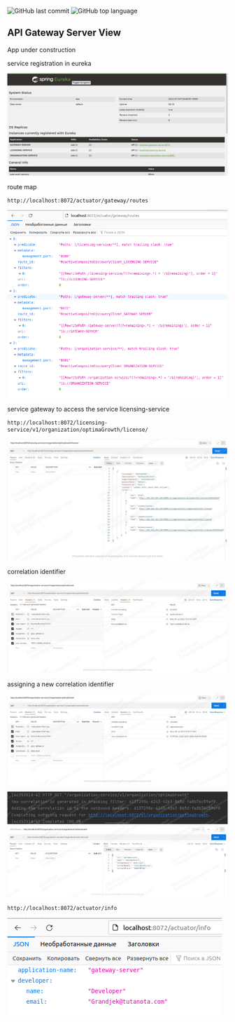 ![GitHub last commit](https://img.shields.io/github/last-commit/Halsyon/API-Gateway-Server-View?logo=github)
![GitHub top language](https://img.shields.io/github/languages/top/Halsyon/API-Gateway-Server-View?logo=java&logoColor=red)

## API Gateway Server View

App under construction

service registration in eureka

![Image of Arch](https://github.com/Halsyon/API-Gateway-Server-View/blob/master/image/Screenshot_2.jpg)

route map

    http://localhost:8072/actuator/gateway/routes

![Image of Arch](https://github.com/Halsyon/API-Gateway-Server-View/blob/master/image/Actuator_routes.png)


service gateway to access the service licensing-service

    http://localhost:8072/licensing-service/v1/organization/optimaGrowth/license/

![Image of Arch](https://github.com/Halsyon/API-Gateway-Server-View/blob/master/image/Screenshot_6.jpg)

correlation identifier

![Image of Arch](https://github.com/Halsyon/API-Gateway-Server-View/blob/master/image/Screenshot_7.jpg)


assigning a new correlation identifier

![Image of Arch](https://github.com/Halsyon/API-Gateway-Server-View/blob/master/image/Screenshot_8.jpg)

![Image of Arch](https://github.com/Halsyon/API-Gateway-Server-View/blob/master/image/Screenshot_9.jpg)
![Image of Arch](https://github.com/Halsyon/API-Gateway-Server-View/blob/master/image/Screenshot_10.jpg)

    http://localhost:8072/actuator/info
![Image of Arch](https://github.com/Halsyon/API-Gateway-Server-View/blob/master/image/Actuator_info_getaway.png)







